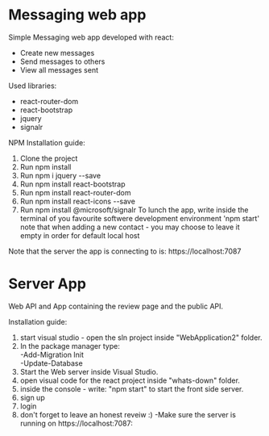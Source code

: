 # Messaging web app
Simple Messaging web app developed with react:
- Create new messages
- Send messages to others
- View all messages sent

Used libraries:
- react-router-dom
- react-bootstrap
- jquery 
- signalr

NPM Installation guide:

1. Clone the project
2. Run  npm install
3. Run  npm i jquery --save
4. Run  npm install react-bootstrap
5. Run  npm install react-router-dom
6. Run  npm install react-icons --save
7. Run npm install @microsoft/signalr
To lunch the app, write inside the terminal of you favourite softwere development environment 'npm start'
<br/>note that when adding a new contact - you may choose to leave it empty in order for default local host

Note that the server the app is connecting to is: https://localhost:7087

# Server App
Web API and App containing the review page and the public API.

Installation guide:
1. start visual studio - open the sln project inside "WebApplication2" folder.
2. In the package manager type: 
<br/>	-Add-Migration Init
<br/>	-Update-Database
3. Start the Web server inside Visual Studio.
4. open visual code for the react project inside "whats-down" folder.
5. inside the console - write: "npm start" to start the front side server.
6. sign up
7. login
8. don't forget to leave an honest reveiw :)
 -Make sure the server is running on https://localhost:7087:

